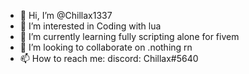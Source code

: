 - 👋 Hi, I’m @Chillax1337
- 👀 I’m interested in Coding with lua
- 🌱 I’m currently learning fully scripting alone for fivem
- 💞️ I’m looking to collaborate on .nothing rn
- 📫 How to reach me: discord: Chillax#5640

